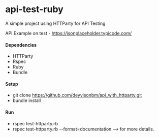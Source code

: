 # api-test-ruby

A simple project using HTTParty for API Testing

API Example on test - https://jsonplaceholder.typicode.com/

#### Dependencies

* HTTParty
* Rspec
* Ruby
* Bundle

#### Setup
* git clone https://github.com/deyvisonbm/api_with_httparty.git
* bundle install

#### Run

* rspec test-httparty.rb
* rspec test-httparty.rb --format=documentation --> for more details.